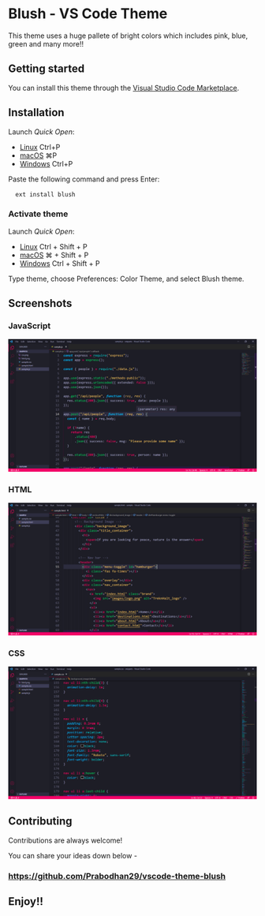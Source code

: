 # Blush - VS Code Theme

This theme uses a huge pallete of bright colors which includes pink, blue, green and many more!!

## Getting started

You can install this theme through the [Visual Studio Code Marketplace](https://marketplace.visualstudio.com/).

## Installation

Launch _Quick Open_:

- [Linux](https://code.visualstudio.com/shortcuts/keyboard-shortcuts-linux.pdf) Ctrl+P
- [macOS](https://code.visualstudio.com/shortcuts/keyboard-shortcuts-macos.pdf) ⌘P
- [Windows](https://code.visualstudio.com/shortcuts/keyboard-shortcuts-windows.pdf) Ctrl+P

Paste the following command and press Enter:

```
  ext install blush
```
### **Activate theme**

Launch _Quick Open_:

- [Linux](https://code.visualstudio.com/shortcuts/keyboard-shortcuts-linux.pdf) Ctrl + Shift + P
- [macOS](https://code.visualstudio.com/shortcuts/keyboard-shortcuts-macos.pdf) ⌘ + Shift + P
- [Windows](https://code.visualstudio.com/shortcuts/keyboard-shortcuts-windows.pdf) Ctrl + Shift + P

Type theme, choose Preferences: Color Theme, and select Blush theme.

## **Screenshots**

### **JavaScript**
![JS Screenshot](https://github.com/Prabodhan29/vscode-theme-blush/blob/main/images/js.png?raw=true)

### **HTML**
![HTML Screenshot](https://github.com/Prabodhan29/vscode-theme-blush/blob/main/images/html.png?raw=true)
  
### **CSS**
![CSS Screenshot](https://github.com/Prabodhan29/vscode-theme-blush/blob/main/images/css.png?raw=true)


## Contributing

Contributions are always welcome!

You can share your ideas down below -

### https://github.com/Prabodhan29/vscode-theme-blush

## **Enjoy!!**
